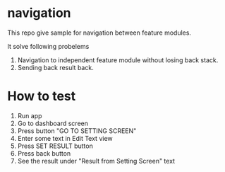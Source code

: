 # navigation

This repo give sample for navigation between feature modules.

It solve following probelems

1) Navigation to independent feature module without losing back stack.
2) Sending back result back.

# How to test

1) Run app
2) Go to dashboard screen
3) Press button "GO TO SETTING SCREEN"
4) Enter some text in Edit Text view
5) Press SET RESULT button
6) Press back button
7) See the result under "Result from Setting Screen" text
